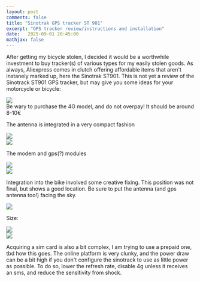 ```yaml
---
layout: post
comments: false
title: "Sinotrak GPS tracker ST 901"
excerpt: "GPS tracker review/instructions and installation"
date:   2025-09-01 20:45:00
mathjax: false
---
```


After getting my bicycle stolen, I decided it would be a worthwhile investment to buy tracker(s) of various types for my easily stolen goods. 
As always, Aliexpress comes in clutch offering affordable items that aren't instanely marked up, here the Sinotrak ST901. This is not yet a review of the Sinotrack ST901 GPS tracker, but may give you some ideas for your motorcycle or bicycle: 

<div class="imgcap">
<img style="max-width: 550px; max-height: 500px" src="/assets/gps-tracker/sinotrack.png">
</div>
Be wary to purchase the 4G model, and do not overpay! It should be around 8-10€

The antenna is integrated in a very compact fashion

<div class="imgcap">
<img style="max-width: 550px; max-height: 500px" src="/assets/gps-tracker/antenna1.jpg">
</div>

<div class="imgcap">
<img style="max-width: 550px; max-height: 500px" src="/assets/gps-tracker/antenna2.jpg">
</div>

The modem and gps(?) modules

<div class="imgcap">
<img style="max-width: 550px; max-height: 500px" src="/assets/gps-tracker/modem.jpg">
</div>

<div class="imgcap">
<img style="max-width: 550px; max-height: 500px" src="/assets/gps-tracker/gpsmaybe.jpg">
</div>

Integration into the bike involved some creative fixing. This position was not final, but shows a good location.
Be sure to put the antenna (and gps antenna too!) facing the sky.

<div class="imgcap">
<img style="max-width: 550px; max-height: 500px" src="/assets/gps-tracker/integration.jpg">
</div>

Size:
<div class="imgcap">
<img style="max-width: 550px; max-height: 500px" src="/assets/gps-tracker/width.jpg">
</div>
<div class="imgcap">
<img style="max-width: 550px; max-height: 500px" src="/assets/gps-tracker/length.jpg">
</div>

Acquiring a sim card is also a bit complex, I am trying to use a prepaid one, tbd how this goes.
The online platform is very clunky, and the power draw can be a bit high if you don't configure the sinotrack to use as little power as possible. To do so, lower the refresh rate, disable 4g unless it receives an sms, and reduce the sensitivity from shock.